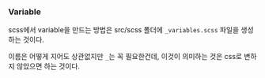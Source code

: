 ### Variable

scss에서 variable을 만드는 방법은 src/scss 폴더에 `_variables.scss` 파일을 생성하는 것이다.

이름은 어떻게 지어도 상관없지만 `_`는 꼭 필요한건데, 이것이 의미하는 것은 css로 변하지 않았으면 하는 것이다.
